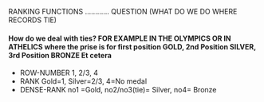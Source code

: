 RANKING FUNCTIONS ............ QUESTION (WHAT DO WE DO WHERE RECORDS TIE)

#### How do we deal with ties? FOR EXAMPLE IN THE OLYMPICS OR IN ATHELICS where the prise is for first position GOLD, 2nd Position SILVER, 3rd Position BRONZE Et cetera
- ROW-NUMBER  1, 2/3, 4
- RANK   Gold=1, Silver=2/3, 4=No medal
- DENSE-RANK   no1 =Gold, no2/no3(tie)= Silver, no4= Bronze
